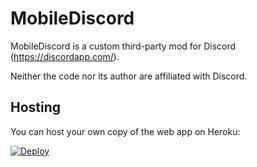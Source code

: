 # MobileDiscord

MobileDiscord is a custom third-party mod for Discord (https://discordapp.com/).

Neither the code nor its author are affiliated with Discord.

## Hosting

You can host your own copy of the web app on Heroku:

[![Deploy](https://www.herokucdn.com/deploy/button.svg)](https://heroku.com/deploy)
